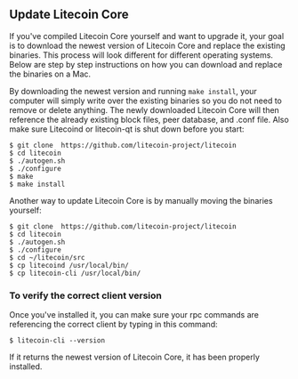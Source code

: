 ## Update Litecoin Core
If you've compiled Litecoin Core yourself and want to upgrade it, your goal is to download the newest version of Litecoin Core and replace the existing binaries. This process will look different for different operating systems.  Below are step by step instructions on how you can download and replace the binaries on a Mac.  

By downloading the newest version and running `make install`, your computer will simply write over the existing binaries so you do not need to remove or delete anything.  The newly downloaded Litecoin Core will then reference the already existing block files, peer database, and .conf file.  Also make sure Litecoind or litecoin-qt is shut down before you start:
```
$ git clone  https://github.com/litecoin-project/litecoin
$ cd litecoin
$ ./autogen.sh
$ ./configure 
$ make
$ make install
```

Another way to update Litecoin Core is by manually moving the binaries yourself:
```
$ git clone  https://github.com/litecoin-project/litecoin
$ cd litecoin
$ ./autogen.sh
$ ./configure 
$ cd ~/litecoin/src
$ cp litecoind /usr/local/bin/
$ cp litecoin-cli /usr/local/bin/
```

### To verify the correct client version
Once you've installed it, you can make sure your rpc commands are referencing the correct client by typing in this command:
```
$ litecoin-cli --version
```
If it returns the newest version of Litecoin Core, it has been properly installed.
